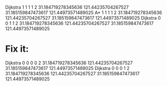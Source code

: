 Dijkstra 1 1 1 1 2 31.184719278345636 121.44235704267527 31.185159847473617 121.44973571489025
A* 1 1 1 1 2 31.184719278345636 121.44235704267527 31.185159847473617 121.44973571489025
Dijkstra 0 0 1 1 2 31.184719278345636 121.44235704267527 31.185159847473617 121.44973571489025


# Fix it:
Dijkstra 0 0 0 0 2 31.184719278345636 121.44235704267527 31.185159847473617 121.44973571489025
Dijkstra 0 0 0 1 2 31.184719278345636 121.44235704267527 31.185159847473617 121.44973571489025

